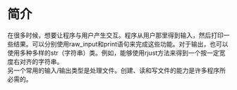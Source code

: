 # 简介
在很多时候，想要让程序与用户产生交互。程序从用户那里得到输入，然后打印一些结果。可以分别使用raw_input和print语句来完成这些功能。对于输出，也可以使用多种多样的str（字符串）类。例如，能够使用rjust方法来得到一个按一定宽度右对齐的字符串。  
另一个常用的输入/输出类型是处理文件。创建、读和写文件的能力是许多程序所必需的。
